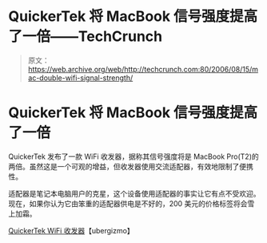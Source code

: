 # QuickerTek 将 MacBook 信号强度提高了一倍——TechCrunch

> 原文：<https://web.archive.org/web/http://techcrunch.com:80/2006/08/15/mac-double-wifi-signal-strength/>

# QuickerTek 将 MacBook 信号强度提高了一倍

QuickerTek 发布了一款 WiFi 收发器，据称其信号强度将是 MacBook Pro(T2)的两倍。虽然这是一个可观的增益，但收发器使用交流适配器，有效地限制了便携性。

适配器是笔记本电脑用户的克星，这个设备使用适配器的事实让它有点不受欢迎。现在，如果你认为它由笨重的适配器供电是不好的，200 美元的价格标签将会雪上加霜。

[QuickerTek WiFi 收发器](https://web.archive.org/web/20210124030519/http://www.ubergizmo.com/15/archives/2006/08/quickertek_wifi_transceiver.html)【ubergizmo】